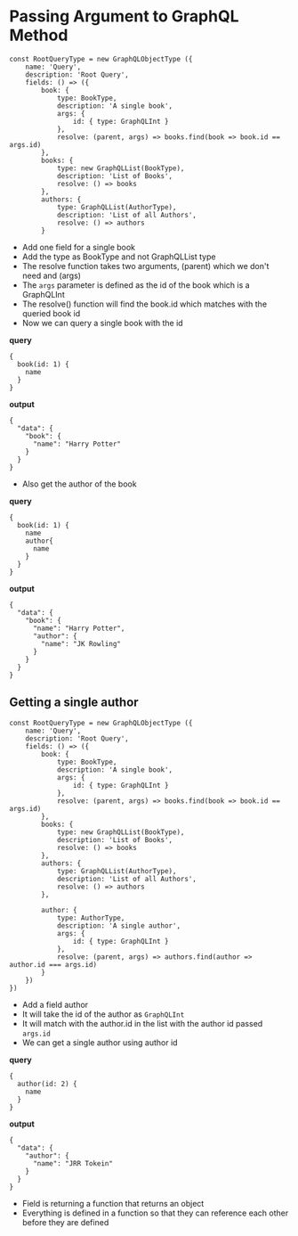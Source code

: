 # Passing Argument to GraphQL Method

```
const RootQueryType = new GraphQLObjectType ({
	name: 'Query',
	description: 'Root Query',
	fields: () => ({
		book: {
			type: BookType,
			description: 'A single book',
			args: {
				id: { type: GraphQLInt }
			},
			resolve: (parent, args) => books.find(book => book.id == args.id)
		},
		books: {
			type: new GraphQLList(BookType),
			description: 'List of Books',
			resolve: () => books
		},
		authors: {
			type: GraphQLList(AuthorType),
			description: 'List of all Authors',
			resolve: () => authors
		}
```

- Add one field for a single book
- Add the type as BookType and not GraphQLList type
- The resolve function takes two arguments, (parent) which we don't need and (args)
- The `args` parameter is defined as the id of the book which is a GraphQLInt
- The resolve() function will find the book.id which matches with the queried book id
- Now we can query a single book with the id

**query**

```
{
  book(id: 1) {
    name
  }
}
```


**output**

```
{
  "data": {
    "book": {
      "name": "Harry Potter"
    }
  }
}
```

- Also get the author of the book

**query**

```
{
  book(id: 1) {
    name
    author{
      name
    }
  }
}
```

**output**

```
{
  "data": {
    "book": {
      "name": "Harry Potter",
      "author": {
        "name": "JK Rowling"
      }
    }
  }
}
```

## Getting a single author

```
const RootQueryType = new GraphQLObjectType ({
	name: 'Query',
	description: 'Root Query',
	fields: () => ({
		book: {
			type: BookType,
			description: 'A single book',
			args: {
				id: { type: GraphQLInt }
			},
			resolve: (parent, args) => books.find(book => book.id == args.id)
		},
		books: {
			type: new GraphQLList(BookType),
			description: 'List of Books',
			resolve: () => books
		},
		authors: {
			type: GraphQLList(AuthorType),
			description: 'List of all Authors',
			resolve: () => authors
		},

		author: {
			type: AuthorType,
			description: 'A single author',
			args: {
				id: { type: GraphQLInt }
			},
			resolve: (parent, args) => authors.find(author => author.id === args.id)
		}
	})
})
```

- Add a field author
- It will take the id of the author as `GraphQLInt`
- It will match with the author.id in the list with the author id passed `args.id`
- We can get a single author using author id

**query**

```
{
  author(id: 2) {
    name
  }
}
```

**output**

```
{
  "data": {
    "author": {
      "name": "JRR Tokein"
    }
  }
}
```

- Field is returning a function that returns an object
- Everything is defined in a function so that they can reference each other before they are defined

